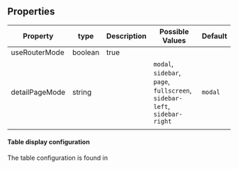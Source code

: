  ## Properties


| Property       | type    | Description | Possible Values                                                           | Default |
|----------------|---------|-------------|---------------------------------------------------------------------------|---------|
| useRouterMode  | boolean | true        |                                                                           |         |
| detailPageMode | string  |             | `modal`, `sidebar`, `page`, `fullscreen`, `sidebar-left`, `sidebar-right` | `modal` |
|                |         |             |                                                                           |         |



#### Table display configuration

The table configuration is found in


